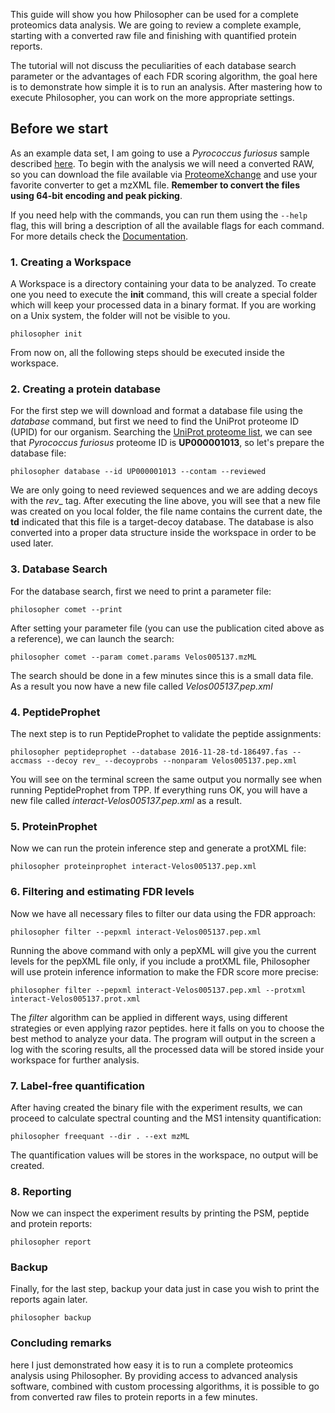 This guide will show you how Philosopher can be used for a complete proteomics data analysis. We are going to review a complete example, starting with a converted raw file and finishing with quantified protein reports.

The tutorial will not discuss the peculiarities of each database search parameter or the advantages of each FDR scoring algorithm, the goal here is to demonstrate how simple it is to run an analysis. After mastering how to execute Philosopher, you can work on the more appropriate settings.


## Before we start

As an example data set, I am going to use a _Pyrococcus furiosus_ sample described [here](http://pubs.acs.org/doi/abs/10.1021/pr300055q). To begin with the analysis we will need a converted RAW, so you can download the file available via [ProteomeXchange](http://proteomecentral.proteomexchange.org/cgi/GetDataset?ID=PXD001077) and use your favorite converter to get a mzXML file. __Remember to convert the files using 64-bit encoding and peak picking__.

If you need help with the commands, you can run them using the `--help` flag, this will bring a description of all the available flags for each command. For more details check the [Documentation](documentation.md).


### 1. Creating a Workspace

A Workspace is a directory containing your data to be analyzed. To create one you need to execute the __init__ command, this will create a special folder which will keep your processed data in a binary format. If you are working on a Unix system, the folder will not be visible to you.

`philosopher init`

From now on, all the following steps should be executed inside the workspace.


### 2. Creating a protein database

For the first step we will download and format a database file using the _database_ command, but first we need to find the UniProt proteome ID (UPID) for our organism. Searching the [UniProt proteome list](http://www.uniprot.org/proteomes), we can see that _Pyrococcus furiosus_ proteome ID is **UP000001013**, so let's prepare the database file:

`philosopher database --id UP000001013 --contam --reviewed`

We are only going to need reviewed sequences and we are adding decoys with the _rev__ tag. After executing the line above, you will see that a new file was created on you local folder, the file name contains the current date, the **td** indicated that this file is a target-decoy database. The database is also converted into a proper data structure inside the workspace in order to be used later.


### 3. Database Search

For the database search, first we need to print a parameter file:

`philosopher comet --print`

After setting your parameter file (you can use the publication cited above as a reference), we can launch the search:

`philosopher comet --param comet.params Velos005137.mzML`

The search should be done in a few minutes since this is a small data file. As a result you now have a new file called _Velos005137.pep.xml_


### 4. PeptideProphet

The next step is to run PeptideProphet to validate the peptide assignments:

`philosopher peptideprophet --database 2016-11-28-td-186497.fas --accmass --decoy rev_ --decoyprobs --nonparam Velos005137.pep.xml`

You will see on the terminal screen the same output you normally see when running PeptideProphet from TPP. If everything runs OK, you will have a new file called _interact-Velos005137.pep.xml_ as a result.


### 5. ProteinProphet

Now we can run the protein inference step and generate a protXML file:

`philosopher proteinprophet interact-Velos005137.pep.xml`


### 6. Filtering and estimating FDR levels

Now we have all necessary files to filter our data using the FDR approach:

`philosopher filter --pepxml interact-Velos005137.pep.xml`

Running the above command with only a pepXML will give you the current levels for the pepXML file only, if you include a protXML file, Philosopher will use protein inference information to make the FDR score more precise:

`philosopher filter --pepxml interact-Velos005137.pep.xml --protxml interact-Velos005137.prot.xml`

The _filter_ algorithm can be applied in different ways, using different strategies or even applying razor peptides. here it falls on you to choose the best method to analyze your data. The program will output in the screen a log with the scoring results, all the processed data will be stored inside your workspace for further analysis.


### 7. Label-free quantification

After having created the binary file with the experiment results, we can proceed to calculate spectral counting and the MS1 intensity quantification:

`philosopher freequant --dir . --ext mzML`

The quantification values will be stores in the workspace, no output will be created.


### 8. Reporting

Now we can inspect the experiment results by printing the PSM, peptide and protein reports:

`philosopher report`


### Backup

Finally, for the last step, backup your data just in case you wish to print the reports again later.

`philosopher backup`


### Concluding remarks

here I just demonstrated how easy it is to run a complete proteomics analysis using Philosopher. By providing access to advanced analysis software, combined with custom processing algorithms, it is possible to go from converted raw files to protein reports in a few minutes.
